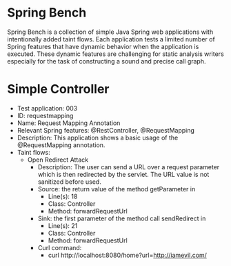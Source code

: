 # Spring Bench

Spring Bench is a collection of simple Java Spring web applications with intentionally added taint flows. 
Each application tests a limited number of Spring features that have dynamic behavior when the application is executed. 
These dynamic features are challenging for static analysis writers especially for the task of constructing a sound and precise call graph.   


# Simple Controller

* Test application: 003
* ID: requestmapping
* Name: Request Mapping Annotation
* Relevant Spring features: @RestController, @RequestMapping
* Description: This application shows a basic usage of the @RequestMapping annotation. 
* Taint flows: 
  * Open Redirect Attack
    * Description: The user can send a URL over a request parameter which is then redirected by the servlet. The URL value is not sanitized before used. 
    * Source: the return value of the method getParameter in 
        * Line(s): 18
        * Class: Controller
        * Method: forwardRequestUrl
    * Sink: the first parameter of the method call sendRedirect in
        * Line(s): 21
        * Class: Controller
        * Method: forwardRequestUrl
    * Curl command:
        * curl http://localhost:8080/home?url=http://iamevil.com/


